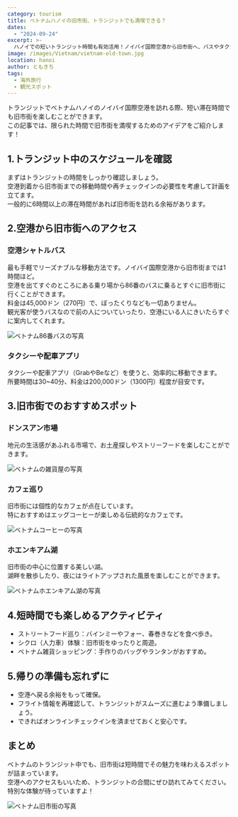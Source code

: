 ```yaml
---
category: tourism
title: ベトナムハノイの旧市街、トランジットでも満喫できる？
dates:
  - "2024-09-24"
excerpt: >-
  ハノイでの短いトランジット時間も有効活用！ノイバイ国際空港から旧市街へ、バスやタクシーで簡単にアクセスし、地元市場やエッグコーヒー、ホエンキアム湖など魅力溢れるスポットを効率よく楽しむための完全ガイドです。
image: /images/Vietnam/vietnam-old-town.jpg
location: hanoi
author: ともきち
tags:
  - 海外旅行
  - 観光スポット
---
```


トランジットでベトナムハノイのノイバイ国際空港を訪れる際、短い滞在時間でも旧市街を楽しむことができます。  
この記事では、限られた時間で旧市街を満喫するためのアイデアをご紹介します！

## 1.トランジット中のスケジュールを確認

まずはトランジットの時間をしっかり確認しましょう。  
空港到着から旧市街までの移動時間や再チェックインの必要性を考慮して計画を立てます。  
一般的に6時間以上の滞在時間があれば旧市街を訪れる余裕があります。

## 2.空港から旧市街へのアクセス

### 空港シャトルバス

最も手軽でリーズナブルな移動方法です。ノイバイ国際空港から旧市街までは1時間ほど。  
空港を出てすぐのところにある乗り場から86番のバスに乗るとすぐに旧市街に行くことができます。  
料金は45,000ドン（270円）で、ぼったくりなども一切ありません。  
観光客が使うバスなので前の人についていったり、空港にいる人にきいたらすぐに案内してくれます。

![ベトナム86番バスの写真](/images/Vietnam/vietnam-bus.jpg)

### タクシーや配車アプリ

タクシーや配車アプリ（GrabやBeなど）を使うと、効率的に移動できます。  
所要時間は30~40分、料金は200,000ドン（1300円）程度が目安です。

## 3.旧市街でのおすすめスポット

### ドンスアン市場

地元の生活感があふれる市場で、お土産探しやストリーフードを楽しむことができます。

![ベトナムの雑貨屋の写真](/images/Vietnam/vietnam-general-store.jpg)

### カフェ巡り

旧市街には個性的なカフェが点在しています。  
特におすすめはエッグコーヒーが楽しめる伝統的なカフェです。

![ベトナムコーヒーの写真](/images/Vietnam/vietnam-coffee.jpg)

### ホエンキアム湖

旧市街の中心に位置する美しい湖。  
湖畔を散歩したり、夜にはライトアップされた風景を楽しむことができます。

![ベトナムホエンキアム湖の写真](/images/Vietnam/ho-hoan-kiem-lake.jpg)

## 4.短時間でも楽しめるアクティビティ

- ストリートフード巡り：バインミーやフォー、春巻きなどを食べ歩き。
- シクロ（人力車）体験：旧市街をゆったりと周遊。
- ベトナム雑貨ショッピング：手作りのバッグやランタンがおすすめ。

## 5.帰りの準備も忘れずに

- 空港へ戻る余裕をもって確保。
- フライト情報を再確認して、トランジットがスムーズに進むよう準備しましょう。
- できればオンラインチェックインを済ませておくと安心です。

## まとめ

ベトナムのトランジット中でも、旧市街は短時間でその魅力を味わえるスポットが詰まっています。  
空港へのアクセスもいいため、トランジットの合間にぜひ訪れてみてください。  
特別な体験が待っていますよ！

![ベトナム旧市街の写真](/images/Vietnam/vietnam-old-town2.jpg)
